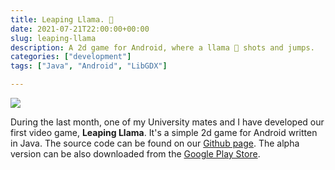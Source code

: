 ```yaml
---
title: Leaping Llama. 🦙
date: 2021-07-21T22:00:00+00:00
slug: leaping-llama
description: A 2d game for Android, where a llama 🦙 shots and jumps.
categories: ["development"]
tags: ["Java", "Android", "LibGDX"]

---
```

![](/uploads/gameLogo.png)  



During the last month, one of my University mates and I have developed our first video game, __Leaping Llama__.  It's a simple 2d game for Android written in Java. The source code can be found on our [Github page](https://github.com/overloadedllama/leapingllama). The alpha version can be also downloaded from the [Google Play Store](https://play.google.com/store/apps/details?id=com.overloadedllama.leapingllama).

